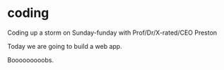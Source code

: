 coding
======

Coding up a storm on Sunday-funday with Prof/Dr/X-rated/CEO Preston

Today we are going to build a web app.

Booooooooobs.

